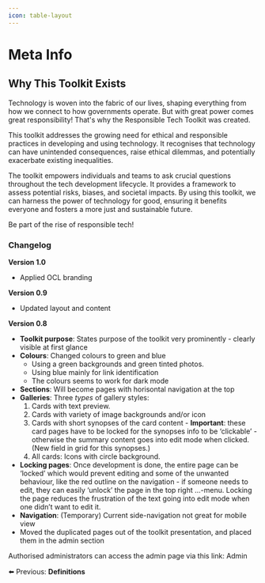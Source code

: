 ```yaml
---
icon: table-layout
---
```


# Meta Info

## **Why This Toolkit Exists**

Technology is woven into the fabric of our lives, shaping everything from how we connect to how governments operate. But with great power comes great responsibility! That's why the Responsible Tech Toolkit was created.

This toolkit addresses the growing need for ethical and responsible practices in developing and using technology. It recognises that technology can have unintended consequences, raise ethical dilemmas, and potentially exacerbate existing inequalities.

The toolkit empowers individuals and teams to ask crucial questions throughout the tech development lifecycle. It provides a framework to assess potential risks, biases, and societal impacts. By using this toolkit, we can harness the power of technology for good, ensuring it benefits everyone and fosters a more just and sustainable future.

Be part of the rise of responsible tech!

### **Changelog**

**Version 1.0**

* Applied OCL branding

**Version 0.9**

* Updated layout and content

**Version 0.8**

* **Toolkit purpose**: States purpose of the toolkit very prominently - clearly visible at first glance
* **Colours**: Changed colours to green and blue
  * Using a green backgrounds and green tinted photos.
  * Using blue mainly for link identification
  * The colours seems to work for dark mode
* **Sections**: Will become pages with horisontal navigation at the top
* **Galleries**: Three _types_ of gallery styles:
  1. Cards with text preview.
  2. Cards with variety of image backgrounds and/or icon
  3. Cards with short synopses of the card content - **Important**: these card pages have to be locked for the synopses info to be ‘clickable’ - otherwise the summary content goes into edit mode when clicked. (New field in grid for this synopses.)
  4. All cards: Icons with circle background.
* **Locking pages**: Once development is done, the entire page can be ‘locked’ which would prevent editing and some of the unwanted behaviour, like the red outline on the navigation - if someone needs to edit, they can easily ‘unlock’ the page in the top right …-menu. Locking the page reduces the frustration of the text going into edit mode when one didn’t want to edit it.
* **Navigation**: (Temporary) Current side-navigation not great for mobile view
* Moved the duplicated pages out of the toolkit presentation, and placed them in the admin section

Authorised administrators can access the admin page via this link: Admin

⬅️ Previous: **Definitions** &#x20;
